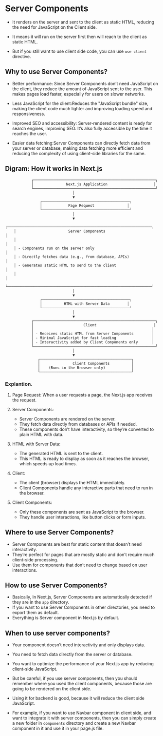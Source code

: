 # Server Components

- It renders on the server and sent to the client as static HTML, reducing the need for JavaScript on the Client side.

- It means it will run on the server first then will reach to the client as static HTML.

- But if you still want to use client side code, you can use `use client` directive.

## Why to use Server Components?

- Better performance: Since Server Components don’t need JavaScript on the client, they reduce the amount of JavaScript sent to the user. This makes pages load faster, especially for users on slower networks.

- Less JavaScript for the client:Reduces the "JavaScript bundle" size, making the client code much lighter and improving loading speed and responsiveness.

- Improved SEO and accessibility: Server-rendered content is ready for search engines, improving SEO. It’s also fully accessible by the time it reaches the user.

- Easier data fetching:Server Components can directly fetch data from your server or database, making data fetching more efficient and reducing the complexity of using client-side libraries for the same.


## Digram: How it works in Next.js

                ┌────────────────────────────────────────────────────────┐
                │               Next.js Application                     │
                └────────────────────────────────────────────────────────┘
                                   │
                                   ▼
                    ┌────────────────────────────────────────┐
                    │            Page Request               │
                    └────────────────────────────────────────┘
                                   │
                                   ▼
        ┌──────────────────────────────────────────────────────────────────┐
        │                        Server Components                         │
        │                                                                  │
        │ - Components run on the server only                              │
        │ - Directly fetches data (e.g., from database, APIs)              │
        │ - Generates static HTML to send to the client                    │
        │                                                                  │
        └──────────────────────────────────────────────────────────────────┘
                                   │
                                   ▼
                    ┌────────────────────────────────────────┐
                    │          HTML with Server Data        │
                    └────────────────────────────────────────┘
                                   │
                                   ▼
                ┌────────────────────────────────────────────────────────┐
                │                       Client                          │
                │                                                      │
                │ - Receives static HTML from Server Components        │
                │ - Minimal JavaScript for fast loading                │
                │ - Interactivity added by Client Components only      │
                └────────────────────────────────────────────────────────┘
                                   │
                                   ▼
                   ┌──────────────────────────────────────────┐
                   │               Client Components          │
                   │    (Runs in the Browser only)            │
                   └──────────────────────────────────────────┘



### Explantion.

1. Page Request: When a user requests a page, the Next.js app receives the request.

2.  Server Components:

    - Server Components are rendered on the server.
    - They fetch data directly from databases or APIs if needed.
    - These components don’t have interactivity, so they’re converted to plain HTML with data.

3. HTML with Server Data:

    - The generated HTML is sent to the client.
    - This HTML is ready to display as soon as it reaches the browser, which speeds up load times.

4. Client:

    - The client (browser) displays the HTML immediately.
    - Client Components handle any interactive parts that need to run in the browser.

5. Client Components:

    - Only these components are sent as JavaScript to the browser.
    - They handle user interactions, like button clicks or form inputs.


## Where to use Server Components?

- Server Components are best for static content that doesn’t need interactivity.
- They’re perfect for pages that are mostly static and don’t require much client-side processing.
- Use them for components that don’t need to change based on user interactions.


## How to use Server Components?

- Basically, In Next.js, Server Components are automatically detected if they are in the `app` directory.
- If you want to use Server Components in other directories, you need to export them as default.    
- Everything is Server component in Next.js by default.

## When to use server components?

- Your component doesn’t need interactivity and only displays data.
- You need to fetch data directly from the server or database.
- You want to optimize the performance of your Next.js app by reducing client-side JavaScript.


- But be careful, if you use server components, then you should remember where you used the client components, because those are going to be rendered on the client side.

- Using it for backend is good, because it will reduce the client side JavaScript.

- For example, if you want to use Navbar component in client side, and want to integrate it with server components, then you can simply create a new folder in `components` directory and create a new Navbar component in it and use it in your page.js file.